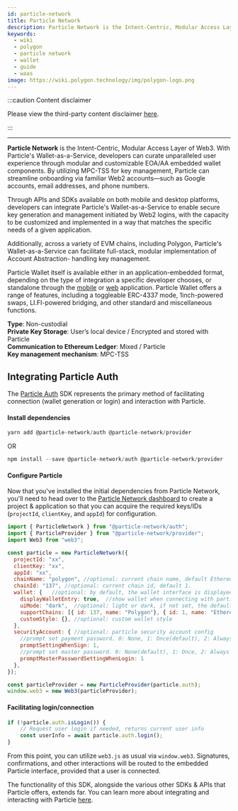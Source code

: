 ```yaml
---
id: particle-network
title: Particle Network
description: Particle Network is the Intent-Centric, Modular Access Layer of Web3
keywords:
  - wiki
  - polygon
  - particle network
  - wallet
  - guide
  - waas
image: https://wiki.polygon.technology/img/polygon-logo.png
---
```


:::caution Content disclaimer

Please view the third-party content disclaimer [<ins>here</ins>](https://github.com/0xPolygon/wiki/blob/master/CONTENT_DISCLAIMER.md).

:::

---

**Particle Network** is the Intent-Centric, Modular Access Layer of Web3. With Particle's Wallet-as-a-Service, developers can curate unparalleled user experience through modular and customizable EOA/AA embedded wallet components. By utilizing MPC-TSS for key management, Particle can streamline onboarding via familiar Web2 accounts—such as Google accounts, email addresses, and phone numbers.

Through APIs and SDKs available on both mobile and desktop platforms, developers can integrate Particle's Wallet-as-a-Service to enable secure key generation and management initiated by Web2 logins, with the capacity to be customized and implemented in a way that matches the specific needs of a given application.

Additionally, across a variety of EVM chains, including Polygon, Particle's Wallet-as-a-Service can facilitate full-stack, modular implementation of Account Abstraction- handling key management.

Particle Wallet itself is available either in an application-embedded format, depending on the type of integration a specific developer chooses, or standalone through the [mobile](https://apps.apple.com/us/app/particle-crypto-wallet/id1632425771) or [web](https://wallet.particle.network) application. Particle Wallet offers a range of features, including a toggleable ERC-4337 mode, 1inch-powered swaps, LI.FI-powered bridging, and other standard and miscellaneous functions.

**Type**: Non-custodial <br/>
**Private Key Storage**: User’s local device / Encrypted and stored with Particle <br/>
**Communication to Ethereum Ledger**: Mixed / Particle <br/>
**Key management mechanism**: MPC-TSS <br/>

## Integrating Particle Auth
The [Particle Auth](https://docs.particle.network/developers/auth-service/sdks/web) SDK represents the primary method of facilitating connection (wallet generation or login) and interaction with Particle.

#### Install dependencies
```js
yarn add @particle-network/auth @particle-network/provider
```
OR
```js
npm install --save @particle-network/auth @particle-network/provider
```

#### Configure Particle

Now that you've installed the initial dependencies from Particle Network, you'll need to head over to the [Particle Network dashboard](https://dashboard.particle.network/#/login) to create a project & application so that you can acquire the required keys/IDs (`projectId`, `clientKey`, and `appId`) for configuration.
````js
import { ParticleNetwork } from "@particle-network/auth";
import { ParticleProvider } from "@particle-network/provider";
import Web3 from "web3";

const particle = new ParticleNetwork({
  projectId: "xx",
  clientKey: "xx",
  appId: "xx",
  chainName: "polygon", //optional: current chain name, default Ethereum.
  chainId: "137", //optional: current chain id, default 1.
  wallet: {   //optional: by default, the wallet interface is displayed in the bottom right corner of the webpage as an embedded popup.
    displayWalletEntry: true,  //show wallet when connecting with particle.
    uiMode: "dark",  //optional: light or dark, if not set, the default is the same as web auth.
    supportChains: [{ id: 137, name: "Polygon"}, { id: 1, name: "Ethereum"}], // optional: web wallet support chains.
    customStyle: {}, //optional: custom wallet style
  },
  securityAccount: { //optional: particle security account config
    //prompt set payment password. 0: None, 1: Once(default), 2: Always
    promptSettingWhenSign: 1,
    //prompt set master password. 0: None(default), 1: Once, 2: Always
    promptMasterPasswordSettingWhenLogin: 1
  },
});

const particleProvider = new ParticleProvider(particle.auth);
window.web3 = new Web3(particleProvider);
````

#### Facilitating login/connection
````js
if (!particle.auth.isLogin()) {
    // Request user login if needed, returns current user info
    const userInfo = await particle.auth.login();
}
````

From this point, you can utilize `web3.js` as usual via `window.web3`. Signatures, confirmations, and other interactions will be routed to the embedded Particle interface, provided that a user is connected.

The functionality of this SDK, alongside the various other SDKs & APIs that Particle offers, extends far. You can learn more about integrating and interacting with Particle [here](https://docs.particle.network/getting-started/get-started).


